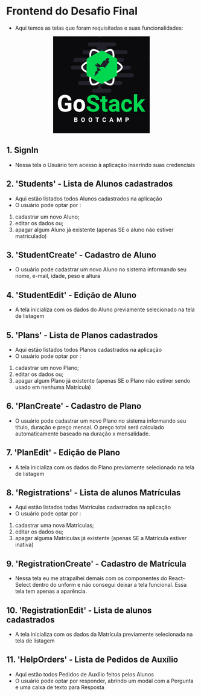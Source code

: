 # Frontend do Desafio Final

- Aqui temos as telas que foram requisitadas e suas funcionalidades:

<p align="center">
  <img width="256" height="256" src="../gostack-256x256.png">
</p>

## 1. SignIn

- Nessa tela o Usuário tem acesso à aplicação inserindo suas credenciais

## 2. 'Students' - Lista de Alunos cadastrados

- Aqui estão listados todos Alunos cadastrados na aplicação
- O usuário pode optar por :

1. cadastrar um novo Aluno;
2. editar os dados ou;
3. apagar algum Aluno já existente (apenas SE o aluno não estiver matriculado)

## 3. 'StudentCreate' - Cadastro de Aluno

- O usuário pode cadastrar um novo Aluno no sistema informando seu nome, e-mail, idade, peso e altura

## 4. 'StudentEdit' - Edição de Aluno

- A tela inicializa com os dados do Aluno previamente selecionado na tela de listagem

## 5. 'Plans' - Lista de Planos cadastrados

- Aqui estão listados todos Planos cadastrados na aplicação
- O usuário pode optar por :

1. cadastrar um novo Plano;
2. editar os dados ou;
3. apagar algum Plano já existente (apenas SE o Plano não estiver sendo usado em nenhuma Matrícula)

## 6. 'PlanCreate' - Cadastro de Plano

- O usuário pode cadastrar um novo Plano no sistema informando seu título, duração e preço mensal. O preço total será calculado automaticamente baseado na duração x mensalidade.

## 7. 'PlanEdit' - Edição de Plano

- A tela inicializa com os dados do Plano previamente selecionado na tela de listagem

## 8. 'Registrations' - Lista de alunos Matrículas

- Aqui estão listados todas Matrículas cadastrados na aplicação
- O usuário pode optar por :

1. cadastrar uma nova Matrículas;
2. editar os dados ou;
3. apagar alguma Matrículas já existente (apenas SE a Matrícula estiver inativa)

## 9. 'RegistrationCreate' - Cadastro de Matrícula

- Nessa tela eu me atrapalhei demais com os componentes do React-Select dentro do unform e não consegui deixar a tela funcional. Essa tela tem apenas a aparência.

## 10. 'RegistrationEdit' - Lista de alunos cadastrados

- A tela inicializa com os dados da Matrícula previamente selecionada na tela de listagem

## 11. 'HelpOrders' - Lista de Pedidos de Auxílio

- Aqui estão todos Pedidos de Auxílio feitos pelos Alunos
- O usuário pode optar por responder, abrindo um modal com a Pergunta e uma caixa de texto para Resposta
